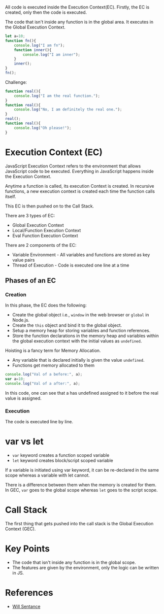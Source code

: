 All code is executed inside the Execution Context(EC). Firstly, the EC is created, only then the code is executed.

The code that isn't inside any function is in the global area. It executes in the Global Execution Context.

```javascript
let a=10;
function fn(){
	console.log("I am fn");
	function inner(){
		console.log("I am inner");
	}
	inner();
}
fn();
```

Challenge:
```javascript
function real(){
	console.log("I am the real function.");
}
function real(){
	console.log("No, I am definitely the real one.");
}
real();
function real(){
	console.log("Oh please!");
}
```

# Execution Context (EC)
JavaScript Execution Context refers to the environment that allows JavaScript code to be executed. Everything in JavaScript happens inside the Execution Context.

Anytime a function is called, its execution Context is created. In recursive functions, a new execution context is created each time the function calls itself.

This EC is then pushed on to the Call Stack.

There are 3 types of EC:
- Global Execution Context
- Local/Function Execution Context
- Eval Function Execution Context

There are 2 components of the EC:
- Variable Environment - All variables and functions are stored as key value pairs
- Thread of Execution - Code is executed one line at a time
## Phases of an EC
### Creation
In this phase, the EC does the following:
- Create the global object i.e., `window` in the web browser or `global` in Node.js.
- Create the `this` object and bind it to the global object.
- Setup a memory heap for storing variables and function references.
- Store the function declarations in the memory heap and variables within the global execution context with the initial values as `undefined`.

Hoisting is a fancy term for Memory Allocation. 
- Any variable that is declared initially is given the value `undefined`.
- Functions get memory allocated to them

```javascript
console.log("Val of a before:", a);
var a=10;
console.log("Val of a after:", a);
```

In this code, one can see that a has undefined assigned to it before the real value is assigned.
### Execution
The code is executed line by line.

# var vs let
- `var` keyword creates a function scoped variable
- `let` keyword creates block/script scoped variable

If a variable is initiated using var keyword, it can be re-declared in the same scope whereas a variable with let cannot.

There is a difference between them when the memory is created for them. In GEC, `var` goes to the global scope whereas `let` goes to the script scope.
# Call Stack
The first thing that gets pushed into the call stack is the Global Execution Context (GEC).

# Key Points
- The code that isn't inside any function is in the global scope.
- The features are given by the environment, only the logic can be written in JS.

# References
- [Will Sentance](https://www.youtube.com/watch?v=exrc_rLj5iw)